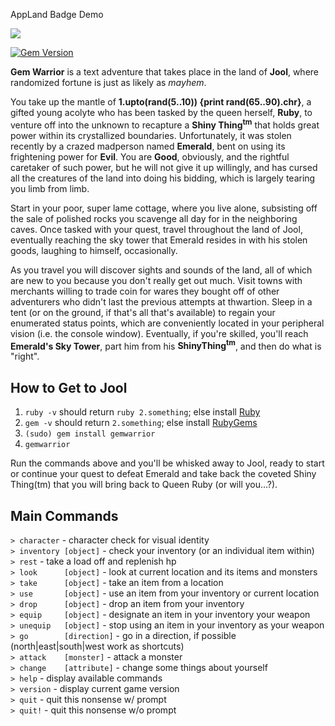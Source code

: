 AppLand Badge Demo

![](https://byob.yarr.is/RubbaBoy/Example/time)

[![Gem Version](https://badge.fury.io/rb/gemwarrior.svg)](http://badge.fury.io/rb/gemwarrior)

**Gem Warrior** is a text adventure that takes place in the land of **Jool**, where randomized fortune is just as likely as *mayhem*.

You take up the mantle of **1.upto(rand(5..10)) {print rand(65..90).chr}**, a gifted young acolyte who has been tasked by the queen herself, **Ruby**, to venture off into the unknown to recapture a **Shiny Thing<sup>tm</sup>** that holds great power within its crystallized boundaries. Unfortunately, it was stolen recently by a crazed madperson named **Emerald**, bent on using its frightening power for **Evil**. You are **Good**, obviously, and the rightful caretaker of such power, but he will not give it up willingly, and has cursed all the creatures of the land into doing his bidding, which is largely tearing you limb from limb.

Start in your poor, super lame cottage, where you live alone, subsisting off the sale of polished rocks you scavenge all day for in the neighboring caves. Once tasked with your quest, travel throughout the land of Jool, eventually reaching the sky tower that Emerald resides in with his stolen goods, laughing to himself, occasionally.

As you travel you will discover sights and sounds of the land, all of which are new to you because you don't really get out much. Visit towns with merchants willing to trade coin for wares they bought off of other adventurers who didn't last the previous attempts at thwartion. Sleep in a tent (or on the ground, if that's all that's available) to regain your enumerated status points, which are conveniently located in your peripheral vision (i.e. the console window). Eventually, if you're skilled, you'll reach **Emerald's Sky Tower**, part him from his **ShinyThing<sup>tm</sup>**, and then do what is "right".

## How to Get to Jool

1. `ruby -v` should return `ruby 2.something`; else install [Ruby](https://www.ruby-lang.org)
2. `gem -v` should return `2.something`; else install [RubyGems](https://rubygems.org)
2. `(sudo) gem install gemwarrior`  
3. `gemwarrior`

Run the commands above and you'll be whisked away to Jool, ready to start or continue your quest to defeat Emerald and take back the coveted Shiny Thing(tm) that you will bring back to Queen Ruby (or will you...?).

## Main Commands

`> character`             - character check for visual identity  
`> inventory [object]`    - check your inventory (or an individual item within)  
`> rest`                  - take a load off and replenish hp  
`> look      [object]`    - look at current location and its items and monsters  
`> take      [object]`    - take an item from a location  
`> use       [object]`    - use an item from your inventory or current location  
`> drop      [object]`    - drop an item from your inventory  
`> equip     [object]`    - designate an item in your inventory your weapon  
`> unequip   [object]`    - stop using an item in your inventory as your weapon  
`> go        [direction]` - go in a direction, if possible (north|east|south|west work as shortcuts)  
`> attack    [monster]`   - attack a monster  
`> change    [attribute]` - change some things about yourself  
`> help`                  - display available commands  
`> version`               - display current game version  
`> quit`                  - quit this nonsense w/ prompt  
`> quit!`                 - quit this nonsense w/o prompt  
